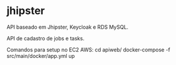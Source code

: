 # jhipster

API baseado em Jhipster, Keycloak e RDS MySQL.

API de cadastro de jobs e tasks.

Comandos para setup no EC2 AWS:
cd apiweb/
docker-compose -f src/main/docker/app.yml up
